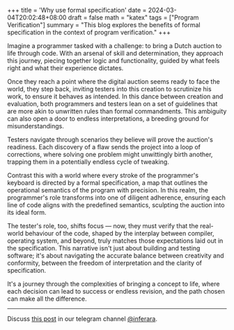 +++
title = 'Why use formal specification'
date = 2024-03-04T20:02:48+08:00
draft = false
math = "katex"
tags = ["Program Verification"]
summary = "This blog explores the benefits of formal specification in the context of program verification."
+++

Imagine a programmer tasked with a challenge: to bring a Dutch auction to life through code. With an arsenal of skill and determination, they approach this journey, piecing together logic and functionality, guided by what feels right and what their experience dictates.

Once they reach a point where the digital auction seems ready to face the world, they step back, inviting testers into this creation to scrutinize his work, to ensure it behaves as intended. In this dance between creation and evaluation, both programmers and testers lean on a set of guidelines that are more akin to unwritten rules than formal commandments. This ambiguity can also open a door to endless interpretations, a breeding ground for misunderstandings.

Testers navigate through scenarios they believe will prove the auction's readiness. Each discovery of a flaw sends the project into a loop of corrections, where solving one problem might unwittingly birth another, trapping them in a potentially endless cycle of tweaking.

Contrast this with a world where every stroke of the programmer's keyboard is directed by a formal specification, a map that outlines the operational semantics of the program with precision. In this realm, the programmer's role transforms into one of diligent adherence, ensuring each line of code aligns with the predefined semantics, sculpting the auction into its ideal form.

The tester's role, too, shifts focus — now, they must verify that the real-world behaviour of the code, shaped by the interplay between compiler, operating system, and beyond, truly matches those expectations laid out in the specification. This narrative isn't just about building and testing software; it's about navigating the accurate balance between creativity and conformity, between the freedom of interpretation and the clarity of specification.

It's a journey through the complexities of bringing a concept to life, where each decision can lead to success or endless revision, and the path chosen can make all the difference.

---

Discuss [this post](https://t.me/inferara/5) in our telegram channel [@inferara](https://t.me/inferara/).
